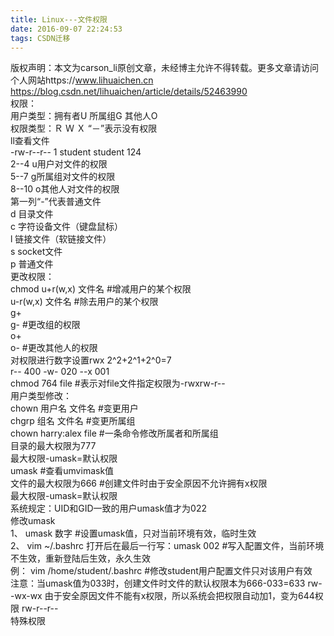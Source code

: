 ```yaml
---
title: Linux---文件权限
date: 2016-09-07 22:24:53
tags: CSDN迁移
---
```

 版权声明：本文为carson_li原创文章，未经博主允许不得转载。更多文章请访问个人网站https://www.lihuaichen.cn https://blog.csdn.net/lihuaichen/article/details/52463990   
  权限：  
 用户类型：拥有者U 所属组G 其他人O  
 权限类型：Ｒ Ｗ Ｘ “－”表示没有权限  
 ll查看文件  
 -rw-r--r-- 1 student student 124  
 2--4 u用户对文件的权限  
 5--7 g所属组对文件的权限  
 8--10 o其他人对文件的权限  
 第一列“-”代表普通文件  
d 目录文件  
c 字符设备文件（键盘鼠标）  
l 链接文件（软链接文件）  
s socket文件  
p 普通文件  
 更改权限：  
 chmod u+r(w,x) 文件名 #增减用户的某个权限  
 u-r(w,x) 文件名 #除去用户的某个权限  
 g+  
 g- #更改组的权限  
 o+  
 o- #更改其他人的权限  
 对权限进行数字设置rwx 2^2+2^1+2^0=7  
 r-- 400 -w- 020 --x 001  
 chmod 764 file #表示对file文件指定权限为-rwxrw-r--  
 用户类型修改：  
chown 用户名 文件名  #变更用户  
chgrp 组名 文件名  #变更所属组  
chown harry:alex file #一条命令修改所属者和所属组  
目录的最大权限为777   
最大权限-umask=默认权限  
umask #查看umvimask值  
文件的最大权限为666  #创建文件时由于安全原因不允许拥有x权限  
最大权限-umask=默认权限  
 系统规定：UID和GID一致的用户umask值才为022  
 修改umask  
 1、 umask 数字  #设置umask值，只对当前环境有效，临时生效  
 2、 vim ~/.bashrc 打开后在最后一行写：umask 002  #写入配置文件，当前环境不生效，重新登陆后生效，永久生效  
 例： vim /home/student/.bashrc #修改student用户配置文件只对该用户有效  
 注意：当umask值为033时，创建文件时文件的默认权限本为666-033=633 rw--wx-wx 由于安全原因文件不能有x权限，所以系统会把权限自动加1，变为644权限 rw-r--r--  
 特殊权限   
 
